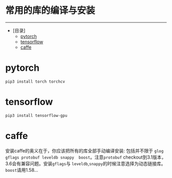 # 常用的库的编译与安装
___
- [目录]
  - [pytorch](#pytorch)
  - [tensorflow](#tensorflow)
  - [caffe](#caffe)

# pytorch
  ```
  pip3 install torch torchcv
  ```
# tensorflow
  ```
  pip3 install tensorflow-gpu
  ```
# caffe
  安装caffe的奥义在于，你应该把所有的库全部手动编译安装: 包括并不限于
  `glog gflags protobuf leveldb snappy  boost`。注意`protobuf` checkout到3.1版本，3.6会有兼容问题。安装`gflags`与
`leveldb`,`snappy`的时候注意选择为动态链接库。`boost`请用1.58...